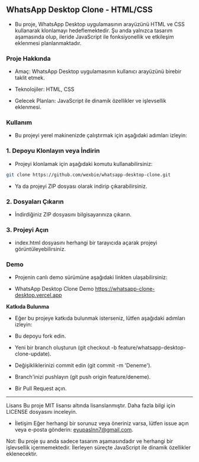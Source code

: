 ## WhatsApp Desktop Clone - HTML/CSS

- Bu proje, WhatsApp Desktop uygulamasının arayüzünü HTML ve CSS kullanarak klonlamayı hedeflemektedir. Şu anda yalnızca tasarım aşamasında olup, ileride JavaScript ile fonksiyonellik ve etkileşim eklenmesi planlanmaktadır.

### Proje Hakkında

- Amaç: WhatsApp Desktop uygulamasının kullanıcı arayüzünü birebir taklit etmek.

- Teknolojiler: HTML, CSS

- Gelecek Planları: JavaScript ile dinamik özellikler ve işlevsellik eklenmesi.

### Kullanım

- Bu projeyi yerel makinenizde çalıştırmak için aşağıdaki adımları izleyin:

### 1. Depoyu Klonlayın veya İndirin

- Projeyi klonlamak için aşağıdaki komutu kullanabilirsiniz:

```bash
git clone https://github.com/wexbie/whatsapp-desktop-clone.git
```

- Ya da projeyi ZIP dosyası olarak indirip çıkarabilirsiniz.
### 2. Dosyaları Çıkarın
- İndirdiğiniz ZIP dosyasını bilgisayarınıza çıkarın.

### 3. Projeyi Açın
- index.html dosyasını herhangi bir tarayıcıda açarak projeyi görüntüleyebilirsiniz.

### Demo
- Projenin canlı demo sürümüne aşağıdaki linkten ulaşabilirsiniz:

- WhatsApp Desktop Clone Demo
  https://whatsapp-clone-desktop.vercel.app

**Katkıda Bulunma**
- Eğer bu projeye katkıda bulunmak isterseniz, lütfen aşağıdaki adımları izleyin:

- Bu depoyu fork edin.
- Yeni bir branch oluşturun (git checkout -b feature/whatsapp-desktop-clone-update).
- Değişikliklerinizi commit edin (git commit -m 'Deneme').
- Branch'inizi pushlayın (git push origin feature/deneme).
- Bir Pull Request açın.
<hr>
Lisans
Bu proje MIT lisansı altında lisanslanmıştır. Daha fazla bilgi için LICENSE dosyasını inceleyin.

- İletişim
Eğer herhangi bir sorunuz veya öneriniz varsa, lütfen issue açın veya e-posta gönderin: eyupaslnn7@gmail.com.

Not: Bu proje şu anda sadece tasarım aşamasındadır ve herhangi bir işlevsellik içermemektedir. İlerleyen süreçte JavaScript ile dinamik özellikler eklenecektir.
